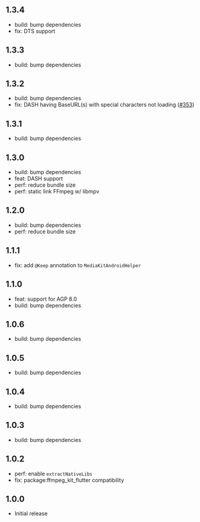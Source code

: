 ## 1.3.4

- build: bump dependencies
- fix: DTS support

## 1.3.3

- build: bump dependencies

## 1.3.2

- build: bump dependencies
- fix: DASH having BaseURL(s) with special characters not loading ([#353](https://github.com/media-kit/media-kit/issues/353))

## 1.3.1

- build: bump dependencies

## 1.3.0

- build: bump dependencies
- feat: DASH support
- perf: reduce bundle size
- perf: static link FFmpeg w/ libmpv

## 1.2.0

- build: bump dependencies
- perf: reduce bundle size

## 1.1.1

- fix: add `@Keep` annotation to `MediaKitAndroidHelper`

## 1.1.0

- feat: support for AGP 8.0
- build: bump dependencies

## 1.0.6

- build: bump dependencies

## 1.0.5

- build: bump dependencies

## 1.0.4

- build: bump dependencies

## 1.0.3

- build: bump dependencies

## 1.0.2

- perf: enable `extractNativeLibs`
- fix: package:ffmpeg_kit_flutter compatibility

## 1.0.0

- Initial release
